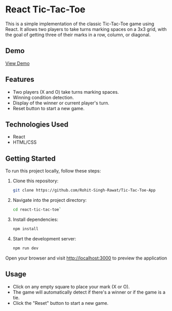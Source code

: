 # React Tic-Tac-Toe

This is a simple implementation of the classic Tic-Tac-Toe game using React. It allows two players to take turns marking spaces on a 3x3 grid, with the goal of getting three of their marks in a row, column, or diagonal.

## Demo

[View Demo](https://tic-tac-toe-app-lyart.vercel.app/)

## Features

- Two players (X and O) take turns marking spaces.
- Winning condition detection.
- Display of the winner or current player's turn.
- Reset button to start a new game.

## Technologies Used

- React
- HTML/CSS

## Getting Started

To run this project locally, follow these steps:

1. Clone this repository:

   ```bash
   git clone https://github.com/Rohit-Singh-Rawat/Tic-Tac-Toe-App

2.  Navigate into the project directory:
	```bash 
	cd react-tic-tac-toe`
	
3. Install dependencies:
	 ```bash 
	 npm install

4. Start the development server:
	```bash
	npm run dev

Open your browser and visit [http://localhost:3000](http://localhost:3000/) to preview the application

## Usage

-   Click on any empty square to place your mark (X or O).
-   The game will automatically detect if there's a winner or if the game is a tie.
-   Click the "Reset" button to start a new game.